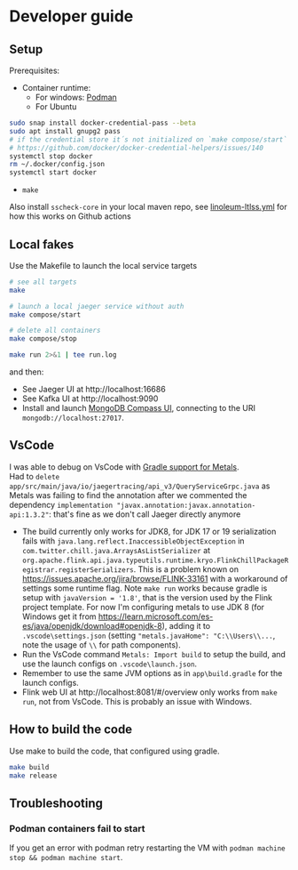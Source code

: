 # Developer guide

## Setup

Prerequisites:

- Container runtime:
  - For windows: [Podman](https://podman.io/docs/installation)
  - For Ubuntu

```bash
sudo snap install docker-credential-pass --beta
sudo apt install gnupg2 pass
# if the credential store it´s not initialized on `make compose/start`
# https://github.com/docker/docker-credential-helpers/issues/140
systemctl stop docker
rm ~/.docker/config.json
systemctl start docker
```

- `make`

Also install `sscheck-core` in your local maven repo, see [linoleum-ltlss.yml](../.github/workflows/linoleum-ltlss.yml) for how this works on Github actions

## Local fakes

Use the Makefile to launch the local service targets

```bash
# see all targets
make

# launch a local jaeger service without auth
make compose/start

# delete all containers
make compose/stop

make run 2>&1 | tee run.log
```

and then:
 
- See Jaeger UI at http://localhost:16686
- See Kafka UI at  http://localhost:9090
- Install and launch [MongoDB Compass UI](https://www.mongodb.com/try/download/compass), connecting to the URI `mongodb://localhost:27017`.

## VsCode

I was able to debug on VsCode with [Gradle support for Metals](https://scalameta.org/metals/docs/build-tools/gradle/).  
Had to `delete app/src/main/java/io/jaegertracing/api_v3/QueryServiceGrpc.java` as Metals was failing to find the annotation after we commented the dependency `implementation "javax.annotation:javax.annotation-api:1.3.2"`: that's fine as we don't call Jaeger directly anymore

- The build currently only works for JDK8, for JDK 17 or 19 serialization fails with `java.lang.reflect.InaccessibleObjectException` in `com.twitter.chill.java.ArraysAsListSerializer` at `org.apache.flink.api.java.typeutils.runtime.kryo.FlinkChillPackageRegistrar.registerSerializers`. This is a problem known on https://issues.apache.org/jira/browse/FLINK-33161 with a workaround of settings some runtime flag. Note `make run` works because gradle is setup with `javaVersion = '1.8'`, that is the version used by the Flink project template. For now I'm configuring metals to use JDK 8 (for Windows get it from https://learn.microsoft.com/es-es/java/openjdk/download#openjdk-8), adding it to `.vscode\settings.json` (setting `"metals.javaHome": "C:\\Users\\...`, note the usage of `\\` for path components).
- Run the VsCode command `Metals: Import build` to setup the build, and use the launch configs on `.vscode\launch.json`. 
- Remember to use the same JVM options as in `app\build.gradle` for the launch configs.
- Flink web UI at http://localhost:8081/#/overview only works from `make run`, not from VsCode. This is probably an issue with Windows.

## How to build the code

Use make to build the code, that configured using gradle.

```bash
make build
make release
```

## Troubleshooting 

### Podman containers fail to start

If you get an error with podman retry restarting the VM with `podman machine stop && podman machine start`.

